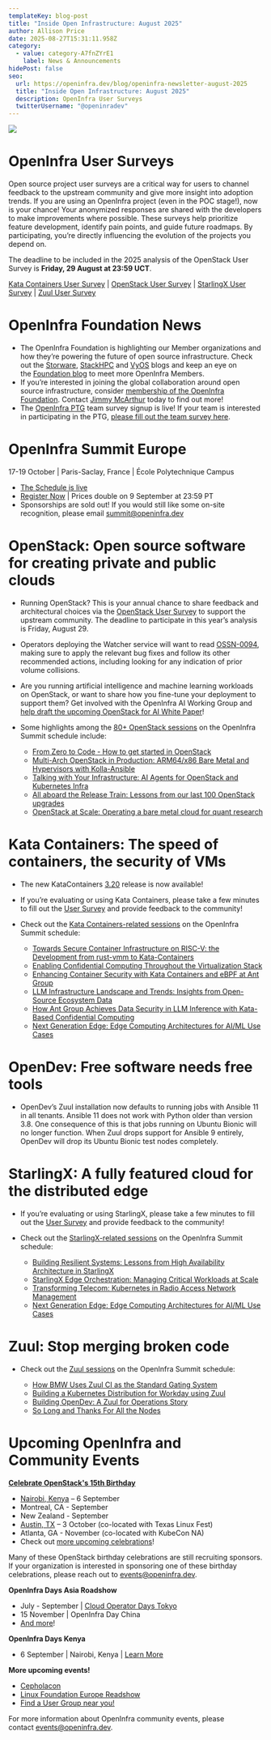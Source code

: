 ```yaml
---
templateKey: blog-post
title: "Inside Open Infrastructure: August 2025"
author: Allison Price
date: 2025-08-27T15:31:11.958Z
category:
  - value: category-A7fnZYrE1
    label: News & Announcements
hidePost: false
seo:
  url: https://openinfra.dev/blog/openinfra-newsletter-august-2025
  title: "Inside Open Infrastructure: August 2025"
  description: OpenInfra User Surveys
  twitterUsername: "@openinradev"
---
```

![](/img/openinfra-monthly-newsletter-1-.jpg)

# **OpenInfra User Surveys**

Open source project user surveys are a critical way for users to channel feedback to the upstream community and give more insight into adoption trends. If you are using an OpenInfra project (even in the POC stage!), now is your chance! Your anonymized responses are shared with the developers to make improvements where possible. These surveys help prioritize feature development, identify pain points, and guide future roadmaps. By participating, you’re directly influencing the evolution of the projects you depend on.

The deadline to be included in the 2025 analysis of the OpenStack User Survey is **Friday, 29 August at 23:59 UCT**.

[Kata Containers User Survey](https://openinfrafoundation.formstack.com/forms/kata_containers_user_survey) | [OpenStack User Survey](https://www.openstack.org/user-survey/survey-2022/landing) | [StarlingX User Survey](https://openinfrafoundation.formstack.com/forms/starlingx_user_survey) | [Zuul User Survey](https://www.surveymonkey.com/r/K2B2MWL)

# OpenInfra Foundation News

* The OpenInfra Foundation is highlighting our Member organizations and how they’re powering the future of open source infrastructure. Check out the [Storware](https://openinfra.org/blog/openinfra-member-storware), [StackHPC](https://openinfra.org/blog/openinfra-member-stackhpc) and [VyOS](https://openinfra.org/blog/openinfra-member-vyos) blogs and keep an eye on the [Foundation blog](https://openinfra.org/blog/) to meet more OpenInfra Members. 
* If you’re interested in joining the global collaboration around open source infrastructure, consider [membership of the OpenInfra Foundation](https://openinfra.dev/join/members/). Contact [Jimmy McArthur](mailto:jimmy@openinfra.dev) today to find out more!
* The [OpenInfra PTG](http://openinfra.org/ptg) team survey signup is live! If your team is interested in participating in the PTG, [please fill out the team survey here](https://openinfrafoundation.formstack.com/forms/oct2025_ptg_survey). 

# OpenInfra Summit Europe

17-19 October | Paris-Saclay, France | École Polytechnique Campus

* [The Schedule is live](https://summit2025.openinfra.org/a/schedule/) 
* [Register Now](https://openinfrasummit25.dakini-pco.com/) | Prices double on 9 September at 23:59 PT
* Sponsorships are sold out! If you would still like some on-site recognition, please email [summit@openinfra.dev](mailto:summit@openinfra.dev)

# OpenStack: Open source software for creating private and public clouds

* Running OpenStack? This is your annual chance to share feedback and architectural choices via the [OpenStack User Survey](http://openstack.org/usersurvey) to support the upstream community. The deadline to participate in this year’s analysis is Friday, August 29.
* Operators deploying the Watcher service will want to read [OSSN-0094](https://lists.openstack.org/archives/list/openstack-announce@lists.openstack.org/thread/Y45GZNCXK6FM4ZRYIM767FRNXEBEEMI6/), making sure to apply the relevant bug fixes and follow its other recommended actions, including looking for any indication of prior volume collisions.
* Are you running artificial intelligence and machine learning workloads on OpenStack, or want to share how you fine-tune your deployment to support them? Get involved with the OpenInfra AI Working Group and [help draft the upcoming OpenStack for AI White Paper](https://lists.openstack.org/archives/list/openstack-discuss@lists.openstack.org/thread/QGADCGXW2J5PJZKDH24VMJJJOM72GQTF/#QGADCGXW2J5PJZKDH24VMJJJOM72GQTF)!
* Some highlights among the [80+ OpenStack sessions](https://summit2025.openinfra.org/a/schedule#view=calendar&tags=4649) on the OpenInfra Summit schedule include:

  * [From Zero to Code - How to get started in OpenStack](https://summit2025.openinfra.org/a/schedule#view=calendar&tags=4649&title=From%20Zero%20to%20Code%20-%20How%20to%20get%20started%20in%20OpenStack)
  * [Multi-Arch OpenStack in Production: ARM64/x86 Bare Metal and Hypervisors with Kolla-Ansible](https://summit2025.openinfra.org/a/schedule#view=calendar&tags=4649&title=Multi-Arch%20OpenStack%20in%20Production%3A%20ARM64%2Fx86%20Bare%20Metal%20and%20Hypervisors%20with%20Kolla-Ansible)
  * [Talking with Your Infrastructure: AI Agents for OpenStack and Kubernetes Infra](https://summit2025.openinfra.org/a/schedule#view=calendar&tags=4649&speakers=10326)
  * [All aboard the Release Train: Lessons from our last 100 OpenStack upgrades](https://summit2025.openinfra.org/a/schedule#view=calendar&tags=4649&title=All%20aboard%20the%20Release%20Train%3A%20Lessons%20from%20our%20last%20100%20OpenStack%20upgrades)
  * [OpenStack at Scale: Operating a bare metal cloud for quant research](https://summit2025.openinfra.org/a/schedule#view=calendar&tags=4649&title=OpenStack%20at%20Scale%3A%20Operating%20a%20bare%20metal%20cloud%20for%20quant%20research)

# Kata Containers: The speed of containers, the security of VMs

* The new KataContainers [3.20](https://github.com/kata-containers/kata-containers/releases) release is now available!
* If you’re evaluating or using Kata Containers, please take a few minutes to fill out the [User Survey](https://openinfrafoundation.formstack.com/forms/kata_containers_user_survey) and provide feedback to the community!
* Check out the [Kata Containers-related sessions](https://summit2025.openinfra.org/a/schedule#view=calendar&tags=4638) on the OpenInfra Summit schedule:

  * [Towards Secure Container Infrastructure on RISC-V: the Development from rust-vmm to Kata-Containers](https://summit2025.openinfra.org/a/schedule#view=calendar&title=Towards%20Secure%20Container%20Infrastructure%20on%20RISC-V%3A%20the%20Development%20from%20rust-vmm%20to%20Kata-Containers)
  * [Enabling Confidential Computing Throughout the Virtualization Stack](https://summit2025.openinfra.org/a/schedule#view=calendar&title=Enabling%20Confidential%20Computing%20Throughout%20the%20Virtualization%20Stack)
  * [Enhancing Container Security with Kata Containers and eBPF at Ant Group](https://summit2025.openinfra.org/a/schedule#view=calendar&title=Enhancing%20Container%20Security%20with%20Kata%20Containers%20and%20eBPF%20at%20Ant%20Group)
  * [LLM Infrastructure Landscape and Trends: Insights from Open-Source Ecosystem Data](https://summit2025.openinfra.org/a/schedule#view=calendar&title=LLM%20Infrastructure%20Landscape%20and%20Trends%3A%20Insights%20from%20Open-Source%20Ecosystem%20Data)
  * [How Ant Group Achieves Data Security in LLM Inference with Kata-Based Confidential Computing](https://summit2025.openinfra.org/a/schedule#view=calendar&title=How%20Ant%20Group%20Achieves%20Data%20Security%20in%20LLM%20Inference%20with%20Kata-Based%20Confidential%20Computing)
  * [Next Generation Edge: Edge Computing Architectures for AI/ML Use Cases](https://summit2025.openinfra.org/a/schedule#view=calendar&title=Next%20Generation%20Edge%3A%20Edge%20Computing%20Architectures%20for%20AI%2FML%20Use%20Cases)

# OpenDev: Free software needs free tools

* OpenDev’s Zuul installation now defaults to running jobs with Ansible 11 in all tenants. Ansible 11 does not work with Python older than version 3.8. One consequence of this is that jobs running on Ubuntu Bionic will no longer function. When Zuul drops support for Ansible 9 entirely, OpenDev will drop its Ubuntu Bionic test nodes completely.

# StarlingX: A fully featured cloud for the distributed edge

* If you’re evaluating or using StarlingX, please take a few minutes to fill out the [User Survey](https://openinfrafoundation.formstack.com/forms/starlingx_user_survey) and provide feedback to the community!
* Check out the [StarlingX-related sessions](https://summit2025.openinfra.org/a/schedule#view=calendar&tags=4841) on the OpenInfra Summit schedule:

  * [Building Resilient Systems: Lessons from High Availability Architecture in StarlingX](https://summit2025.openinfra.org/a/schedule#view=calendar&tags=4841&title=Building%20Resilient%20Systems%3A%20Lessons%20from%20High%20Availability%20Architecture%20in%20StarlingX)
  * [StarlingX Edge Orchestration: Managing Critical Workloads at Scale](https://summit2025.openinfra.org/a/schedule#view=calendar&tags=4841&title=StarlingX%20Edge%20Orchestration%3A%20Managing%20Critical%20Workloads%20at%20Scale)
  * [Transforming Telecom: Kubernetes in Radio Access Network Management](https://summit2025.openinfra.org/a/schedule#view=calendar&tags=4841&title=Transforming%20Telecom%3A%20Kubernetes%20in%20Radio%20Access%20Network%20Management)
  * [Next Generation Edge: Edge Computing Architectures for AI/ML Use Cases](https://summit2025.openinfra.org/a/schedule#view=calendar&title=Next%20Generation%20Edge%3A%20Edge%20Computing%20Architectures%20for%20AI%2FML%20Use%20Cases)

# Zuul: Stop merging broken code

* Check out the [Zuul sessions](https://summit2025.openinfra.org/a/schedule#view=calendar&tags=4624) on the OpenInfra Summit schedule:

  * [How BMW Uses Zuul CI as the Standard Gating System](https://summit2025.openinfra.org/a/schedule#view=calendar&tags=4624&title=How%20BMW%20Uses%20Zuul%20CI%20as%20the%20Standard%20Gating%20System)
  * [Building a Kubernetes Distribution for Workday using Zuul](https://summit2025.openinfra.org/a/schedule#view=calendar&tags=4624&title=Building%20a%20Kubernetes%20Distribution%20for%20Workday%20using%20Zuul)
  * [Building OpenDev: A Zuul for Operations Story](https://summit2025.openinfra.org/a/schedule#view=calendar&tags=4624&title=Building%20OpenDev%3A%20A%20Zuul%20for%20Operations%20Story)
  * [So Long and Thanks For All the Nodes](https://summit2025.openinfra.org/a/schedule#view=calendar&tags=4624&title=So%20Long%20and%20Thanks%20For%20All%20the%20Nodes)

# **Upcoming OpenInfra and Community Events**

**[Celebrate OpenStack's 15th Birthday](https://www.openstack.org/blog/celebrating-15-years-of-openstack/)**  

* [Nairobi, Kenya](https://www.meetup.com/openinfra-user-group-kenya/events/308280635/?eventOrigin=network_page) – 6 September
* Montreal, CA - September
* New Zealand - September
* [Austin, TX](https://www.meetup.com/openinfra-austin/events/310508680/?eventOrigin=network_page) – 3 October (co-located with Texas Linux Fest)
* Atlanta, GA - November (co-located with KubeCon NA)
* Check out [more upcoming celebrations](https://www.openstack.org/blog/celebrating-15-years-of-openstack/)!

Many of these OpenStack birthday celebrations are still recruiting sponsors. If your organization is interested in sponsoring one of these birthday celebrations, please reach out to [events@openinfra.dev](mailto:events@openinfra.dev).

**OpenInfra Days Asia Roadshow**

* July - September | [Cloud Operator Days Tokyo](https://cloudopsdays.com/)
* 15 November | OpenInfra Day China
* [And more](https://openinfra.org/days)!

**OpenInfra Days Kenya** 

* 6 September | Nairobi, Kenya | [Learn More](https://www.meetup.com/openinfra-user-group-kenya/events/308280635/?eventOrigin=network_page)

**More upcoming events!**

* [Cepholacon](https://events.linuxfoundation.org/cephalocon/) 
* [Linux Foundation Europe Readshow](https://events.linuxfoundation.org/lf-europe-roadshow-regulation/) 
* [Find a User Group near you!](https://www.meetup.com/pro/openinfradev/) 

For more information about OpenInfra community events, please contact [events@openinfra.dev](mailto:events@openinfra.dev).